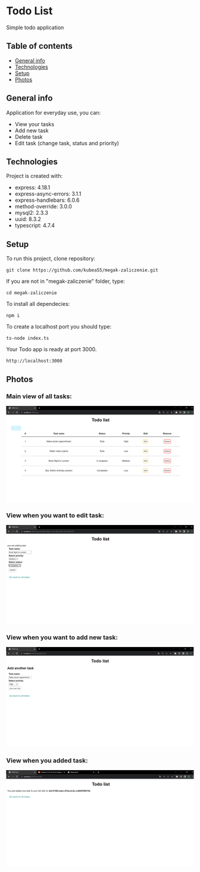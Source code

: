 # Todo List

Simple todo application

## Table of contents
* [General info](#general-info)
* [Technologies](#technologies)
* [Setup](#setup)
* [Photos](#photos)

## General info
Application for everyday use, you can:
* View your tasks
* Add new task
* Delete task
* Edit task (change task, status and priority)
	
## Technologies
Project is created with:
* express: 4.18.1
* express-async-errors: 3.1.1
* express-handlebars: 6.0.6
* method-override: 3.0.0
* mysql2: 2.3.3
* uuid: 8.3.2
* typescript: 4.7.4
	
## Setup
To run this project, clone repository:
```
git clone https://github.com/kubea55/megak-zaliczenie.git
```
If you are not in "megak-zaliczenie" folder, type:
```
cd megak-zaliczenie
```
To install all dependecies:
```
npm i
```
To create a localhost port you should type:
```
ts-node index.ts
```
Your Todo app is ready at port 3000.
```
http://localhost:3000
```

## Photos

### Main view of all tasks:
![list all tasks screenshot](./app-photos/All.png)

### View when you want to edit task:
![edit task screenshot](./app-photos/Edit.png)

### View when you want to add new task:
![add task screenshot](./app-photos/Add.png)

### View when you added task:
![added task screenshot](./app-photos/Added.png)

